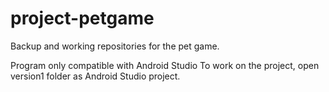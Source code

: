 # project-petgame
Backup and working repositories for the pet game.

Program only compatible with Android Studio
To work on the project, open version1 folder as Android Studio project.
